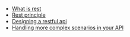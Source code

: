 + [What is rest](learning-resources/01_what_is_rest.md)
+ [Rest principle](learning-resources/what-we've-learned.png)
+ [Designing a restful api](learning-resources/02_designing_a_restful_api.md)
+ [Handling more complex scenarios in your API](learning-resources/03_handling_more_complex_scenes.md)